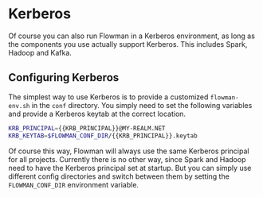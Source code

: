 # Kerberos

Of course you can also run Flowman in a Kerberos environment, as long as the components you use actually support
Kerberos. This includes Spark, Hadoop and Kafka.

## Configuring Kerberos

The simplest way to use Kerberos is to provide a customized `flowman-env.sh` in the `conf` directory. You simply
need to set the following variables and provide a Kerberos keytab at the correct location.
```bash
KRB_PRINCIPAL={{KRB_PRINCIPAL}}@MY-REALM.NET
KRB_KEYTAB=$FLOWMAN_CONF_DIR/{{KRB_PRINCIPAL}}.keytab
```

Of course this way, Flowman will always use the same Kerberos principal for all projects. Currently there is no other
way, since Spark and Hadoop need to have the Kerberos principal set at startup. But you can simply use different
config directories and switch between them by setting the `FLOWMAN_CONF_DIR` environment variable.
